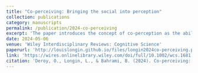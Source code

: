 ```yaml
---
title: "Co-perceiving: Bringing the social into perception"
collection: publications
category: manuscripts
permalink: /publication/2024-co-perceiving
excerpt: 'The paper introduces the concept of co-perception as the ability to distinguish between objects perceived privately and those perceived commonly with others.'
date: 2024-05-06
venue: 'Wiley Interdisciplinary Reviews: Cognitive Science'
paperurl: 'http://louislongin.github.io/files/longin2024co-perceiving.pdf'
link: 'https://wires.onlinelibrary.wiley.com/doi/full/10.1002/wcs.1681'
citation: 'Deroy, O., Longin, L., & Bahrami, B. (2024). Co‐perceiving: Bringing the social into perception. Wiley Interdisciplinary Reviews: Cognitive Science, e1681.'
---
```


<!-- Humans and other animals possess the remarkable ability to effectively navi- gate a shared perceptual environment by discerning which objects and spaces are perceived by others and which remain private to themselves. Traditionally, this capacity has been encapsulated under the umbrella of joint attention or joint action. In this comprehensive review, we advocate for a broader and more mechanistic understanding of this phenomenon, termed co-perception. Co-perception encompasses the sensitivity to the perceptual engagement of others and the capability to differentiate between objects perceived privately and those perceived commonly with others. It represents a distinct concept from mere simultaneous individual perception. Moreover, discerning between private and common objects doesn't necessitate intricate mind-reading abilities or mutual coordination. The act of perceiving objects as either private or common provides a comprehensive account for social scenarios where individuals simply share the same context or may even engage in competition. This conceptual framework encourages a re-examination of classical paradigms that demonstrate social influences on perception. Furthermore, it suggests that the impacts of shared experiences extend beyond affective responses, also influencing perceptual processes. -->
